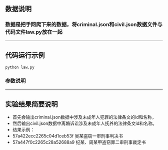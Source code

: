 ## 数据说明
### 数据是把手网爬下来的数据，将criminal.json和civil.json数据文件与代码文件law.py放在一起

---
## 代码运行示例
```bash
python law.py
```
### 参数说明

---
## 实验结果简要说明
- 首先会输出criminal.json数据中涉及未成年人犯罪的法律条文的id和名称，
- 然后输出civil.json数据中离婚诉讼涉及未成年人抚养的法律条文id和名称。
- 结果示例：
- 57a422ecc2265c04d1ceb53f	吴某盗窃一审刑事判决书
- 57a447f0c2265c28a52688a9	纪某、周某甲盗窃罪二审刑事裁定书
